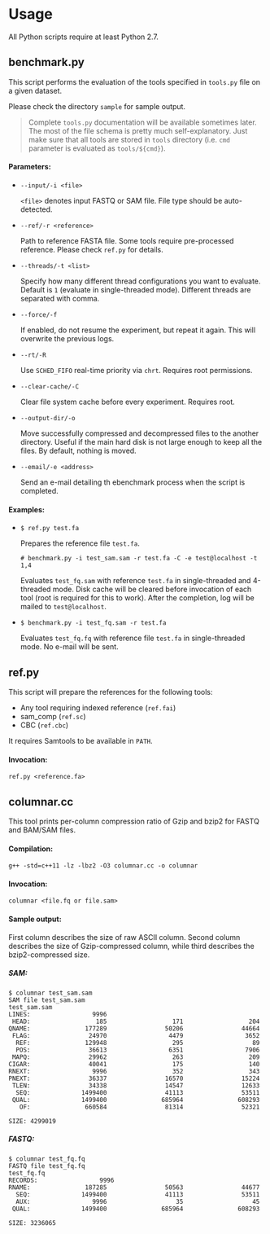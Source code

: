 # Usage

All Python scripts require at least Python 2.7.

## benchmark.py

This script performs the evaluation of the tools specified in `tools.py` file on a given dataset.

Please check the directory `sample` for sample output.

> Complete `tools.py` documentation will be available sometimes later. The most of the file schema is pretty much self-explanatory. Just make sure that all tools are stored in `tools` directory (i.e. `cmd` parameter is evaluated as `tools/${cmd}`).

#### Parameters:

 - `--input/-i <file>`

    `<file>` denotes input FASTQ or SAM file. File type should be auto-detected.

 - `--ref/-r <reference>`

    Path to reference FASTA file. Some tools require pre-processed reference. Please check `ref.py` for details.

 - `--threads/-t <list>`

    Specify how many different thread configurations you want to evaluate. Default is `1` (evaluate in single-threaded mode). Different threads are separated with comma.

 - `--force/-f`

    If enabled, do not resume the experiment, but repeat it again. This will overwrite the previous logs.

 - `--rt/-R`

    Use `SCHED_FIFO` real-time priority via `chrt`. Requires root permissions.

 - `--clear-cache/-C`

    Clear file system cache before every experiment. Requires root.

 - `--output-dir/-o`

    Move successfully compressed and decompressed files to the another directory. Useful if the main hard disk is not large enough to keep all the files. By default, nothing is moved.

 - `--email/-e <address>`

    Send an e-mail detailing th ebenchmark process when the script is completed.

#### Examples:

 -  `$ ref.py test.fa`

    Prepares the reference file `test.fa`.

    `# benchmark.py -i test_sam.sam -r test.fa -C -e test@localhost -t 1,4`

    Evaluates `test_fq.sam` with reference `test.fa` in single-threaded and 4-threaded mode. Disk cache will be cleared before invocation of each tool (root is required for this to work). After the completion, log will be mailed to `test@localhost`.

 - `$ benchmark.py -i test_fq.sam -r test.fa`

    Evaluates `test_fq.fq` with reference file `test.fa` in single-threaded mode. No e-mail will be sent.


## ref.py

This script will prepare the references for the following tools:

 - Any tool requiring indexed reference (`ref.fai`)
 - sam_comp (`ref.sc`)
 - CBC (`ref.cbc`)

It requires Samtools to be available in `PATH`.

#### Invocation:

    ref.py <reference.fa>


## columnar.cc

This tool prints per-column compression ratio of Gzip and bzip2 for FASTQ and BAM/SAM files.

#### Compilation:

	g++ -std=c++11 -lz -lbz2 -O3 columnar.cc -o columnar


#### Invocation:

    columnar <file.fq or file.sam>

#### Sample output:

First column describes the size of raw ASCII column. Second column describes the size of Gzip-compressed column, while third describes the bzip2-compressed size.

##### SAM:

    $ columnar test_sam.sam
    SAM file test_sam.sam
    test_sam.sam
    LINES:                 9996
     HEAD:                  185                  171                  204
    QNAME:               177289                50206                44664
     FLAG:                24970                 4479                 3652
      REF:               129948                  295                   89
      POS:                36613                 6351                 7906
     MAPQ:                29962                  263                  209
    CIGAR:                40041                  175                  140
    RNEXT:                 9996                  352                  343
    PNEXT:                36337                16570                15224
     TLEN:                34338                14547                12633
      SEQ:              1499400                41113                53511
     QUAL:              1499400               685964               608293
       OF:               660584                81314                52321

    SIZE: 4299019

 ##### FASTQ:

    $ columnar test_fq.fq
    FASTQ file test_fq.fq
    test_fq.fq
    RECORDS:                 9996
    RNAME:               187285                50563                44677
      SEQ:              1499400                41113                53511
      AUX:                 9996                   35                   45
     QUAL:              1499400               685964               608293

    SIZE: 3236065
